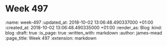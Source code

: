 Week 497
========

<!-- add content here -->

:name: week-497
:updated_at: 2018-10-02 13:06:48.490337000 +01:00
:created_at: 2018-10-02 13:06:48.490335000 +01:00
:render_as: Blog
:kind: blog
:draft: true
:is_page: true
:written_with: markdown
:author: james-mead
:page_title: Week 497
:extension: markdown
